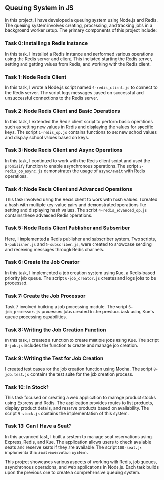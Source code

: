 ## Queuing System in JS

In this project, I have developed a queuing system using Node.js and Redis. The queuing system involves creating, processing, and tracking jobs in a background worker setup. The primary components of this project include:

### Task 0: Installing a Redis Instance

In this task, I installed a Redis instance and performed various operations using the Redis server and client. This included starting the Redis server, setting and getting values from Redis, and working with the Redis client.

### Task 1: Node Redis Client

In this task, I wrote a Node.js script named `0-redis_client.js` to connect to the Redis server. The script logs messages based on successful and unsuccessful connections to the Redis server.

### Task 2: Node Redis Client and Basic Operations

In this task, I extended the Redis client script to perform basic operations such as setting new values in Redis and displaying the values for specific keys. The script `1-redis_op.js` contains functions to set new school values and display school values based on keys.

### Task 3: Node Redis Client and Async Operations

In this task, I continued to work with the Redis client script and used the `promisify` function to enable asynchronous operations. The script `2-redis_op_async.js` demonstrates the usage of `async/await` with Redis operations.

### Task 4: Node Redis Client and Advanced Operations

This task involved using the Redis client to work with hash values. I created a hash with multiple key-value pairs and demonstrated operations like setting and displaying hash values. The script `4-redis_advanced_op.js` contains these advanced Redis operations.

### Task 5: Node Redis Client Publisher and Subscriber

Here, I implemented a Redis publisher and subscriber system. Two scripts, `5-publisher.js` and `5-subscriber.js`, were created to showcase sending and receiving messages through Redis channels.

### Task 6: Create the Job Creator

In this task, I implemented a job creation system using Kue, a Redis-based priority job queue. The script `6-job_creator.js` creates and logs jobs to be processed.

### Task 7: Create the Job Processor

Task 7 involved building a job processing module. The script `6-job_processor.js` processes jobs created in the previous task using Kue's queue processing capabilities.

### Task 8: Writing the Job Creation Function

In this task, I created a function to create multiple jobs using Kue. The script `8-job.js` includes the function to create and manage job creation.

### Task 9: Writing the Test for Job Creation

I created test cases for the job creation function using Mocha. The script `8-job.test.js` contains the test suite for the job creation process.

### Task 10: In Stock?

This task focused on creating a web application to manage product stocks using Express and Redis. The application provides routes to list products, display product details, and reserve products based on availability. The script `9-stock.js` contains the implementation of this system.

### Task 13: Can I Have a Seat?

In this advanced task, I built a system to manage seat reservations using Express, Redis, and Kue. The application allows users to check available seats and reserve seats if they are available. The script `100-seat.js` implements this seat reservation system.

This project showcases various aspects of working with Redis, job queues, asynchronous operations, and web applications in Node.js. Each task builds upon the previous one to create a comprehensive queuing system.
